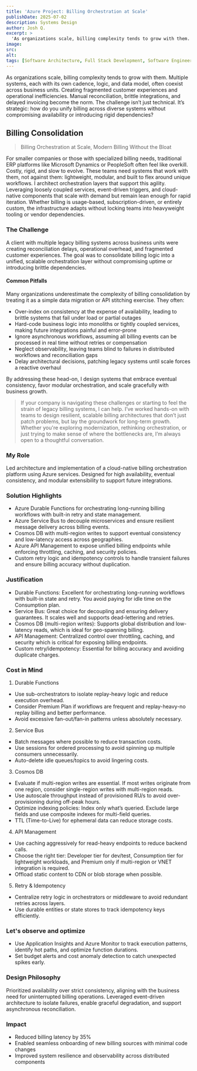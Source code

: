 ```yaml
---
title: 'Azure Project: Billing Orchestration at Scale'
publishDate: 2025-07-02
description: Systems Design
author: Josh Q.
excerpt: >
  'As organizations scale, billing complexity tends to grow with them. Multiple systems, each with its own cadence, logic, and data model, often coexist across business units. Creating fragmented customer experiences and operational inefficiencies. Manual reconciliation, brittle integrations, and delayed invoicing become the norm. The challenge isn’t just technical. It’s strategic: how do you unify billing across diverse systems without compromising availability or introducing rigid dependencies?'
image:
src:
alt:
tags: [Software Architecture, Full Stack Development, Software Engineering]
---
```


As organizations scale, billing complexity tends to grow with them. Multiple systems, each with its own cadence, logic, and data model, often coexist across business units. Creating fragmented customer experiences and operational inefficiencies. Manual reconciliation, brittle integrations, and delayed invoicing become the norm. The challenge isn’t just technical. It’s strategic: how do you unify billing across diverse systems without compromising availability or introducing rigid dependencies?

## Billing Consolidation

> Billing Orchestration at Scale, Modern Billing Without the Bloat

For smaller companies or those with specialized billing needs, traditional ERP platforms like Microsoft Dynamics or PeopleSoft often feel like overkill. Costly, rigid, and slow to evolve. These teams need systems that work with them, not against them: lightweight, modular, and built to flex around unique workflows. I architect orchestration layers that support this agility. Leveraging loosely coupled services, event-driven triggers, and cloud-native components that scale with demand but remain lean enough for rapid iteration. Whether billing is usage-based, subscription-driven, or entirely custom, the infrastructure adapts without locking teams into heavyweight tooling or vendor dependencies.

### The Challenge

A client with multiple legacy billing systems across business units were creating reconciliation delays, operational overhead, and fragmented customer experiences. The goal was to consolidate billing logic into a unified, scalable orchestration layer without compromising uptime or introducing brittle dependencies.

#### Common Pitfalls

Many organizations underestimate the complexity of billing consolidation by treating it as a simple data migration or API stitching exercise. They often:

- Over-index on consistency at the expense of availability, leading to brittle systems that fail under load or partial outages
- Hard-code business logic into monoliths or tightly coupled services, making future integrations painful and error-prone
- Ignore asynchronous workflows, assuming all billing events can be processed in real time without retries or compensation
- Neglect observability, leaving teams blind to failures in distributed workflows and reconciliation gaps
- Delay architectural decisions, patching legacy systems until scale forces a reactive overhaul

By addressing these head-on, I design systems that embrace eventual consistency, favor modular orchestration, and scale gracefully with business growth.

> If your company is navigating these challenges or starting to feel the strain of legacy billing systems, I can help. I’ve worked hands-on with teams to design resilient, scalable billing architectures that don’t just patch problems, but lay the groundwork for long-term growth. Whether you're exploring modernization, rethinking orchestration, or just trying to make sense of where the bottlenecks are, I’m always open to a thoughtful conversation.

### My Role

Led architecture and implementation of a cloud-native billing orchestration platform using Azure services. Designed for high availability, eventual consistency, and modular extensibility to support future integrations.

### Solution Highlights

- Azure Durable Functions for orchestrating long-running billing workflows with built-in retry and state management.
- Azure Service Bus to decouple microservices and ensure resilient message delivery across billing events.
- Cosmos DB with multi-region writes to support eventual consistency and low-latency access across geographies.
- Azure API Management to expose unified billing endpoints while enforcing throttling, caching, and security policies.
- Custom retry logic and idempotency controls to handle transient failures and ensure billing accuracy without duplication.

### Justification

- Durable Functions: Excellent for orchestrating long-running workflows with built-in state and retry. You avoid paying for idle time on the Consumption plan.
- Service Bus: Great choice for decoupling and ensuring delivery guarantees. It scales well and supports dead-lettering and retries.
- Cosmos DB (multi-region writes): Supports global distribution and low-latency reads, which is ideal for geo-spanning billing.
- API Management: Centralized control over throttling, caching, and security which is critical for exposing billing endpoints.
- Custom retry/idempotency: Essential for billing accuracy and avoiding duplicate charges.

### Cost in Mind

1. Durable Functions

- Use sub-orchestrators to isolate replay-heavy logic and reduce execution overhead.
- Consider Premium Plan if workflows are frequent and replay-heavy-no replay billing and better performance.
- Avoid excessive fan-out/fan-in patterns unless absolutely necessary.

2. Service Bus

- Batch messages where possible to reduce transaction costs.
- Use sessions for ordered processing to avoid spinning up multiple consumers unnecessarily.
- Auto-delete idle queues/topics to avoid lingering costs.

3. Cosmos DB

- Evaluate if multi-region writes are essential. If most writes originate from one region, consider single-region writes with multi-region reads.
- Use autoscale throughput instead of provisioned RU/s to avoid over-provisioning during off-peak hours.
- Optimize indexing policies: Index only what’s queried. Exclude large fields and use composite indexes for multi-field queries.
- TTL (Time-to-Live) for ephemeral data can reduce storage costs.

4. API Management

- Use caching aggressively for read-heavy endpoints to reduce backend calls.
- Choose the right tier: Developer tier for dev/test, Consumption tier for lightweight workloads, and Premium only if multi-region or VNET integration is required.
- Offload static content to CDN or blob storage when possible.

5. Retry & Idempotency

- Centralize retry logic in orchestrators or middleware to avoid redundant retries across layers.
- Use durable entities or state stores to track idempotency keys efficiently.

### Let's observe and optimize

- Use Application Insights and Azure Monitor to track execution patterns, identify hot paths, and optimize function durations.
- Set budget alerts and cost anomaly detection to catch unexpected spikes early.

### Design Philosophy

Prioritized availability over strict consistency, aligning with the business need for uninterrupted billing operations. Leveraged event-driven architecture to isolate failures, enable graceful degradation, and support asynchronous reconciliation.

### Impact

- Reduced billing latency by 35%
- Enabled seamless onboarding of new billing sources with minimal code changes
- Improved system resilience and observability across distributed components
